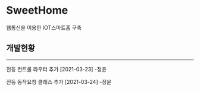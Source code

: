 # SweetHome

웹통신을 이용한 IOT스마트홈 구축

## 개발현황

<hr>
전등 컨트롤 라우터 추가 [2021-03-23] -정윤

전등 동작요청 클래스 추가 [2021-03-24] -정윤
